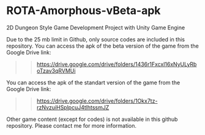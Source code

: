 # ROTA-Amorphous-vBeta-apk
2D Dungeon Style Game Development Project with Unity Game Engine

Due to the 25 mb limit in Github, only source codes are included in this repository. 
You can access the apk of the beta version of the game from the Google Drive link:
>> https://drive.google.com/drive/folders/1436r1Fxcxl16xNyULyRboTzav3qRVMUi

You can access the apk of the standart version of the game from the Google Drive link:
>> https://drive.google.com/drive/folders/1Okx7tz-rzNvzuiHSplpcuJ4tlhtssmJZ

Other game content (except for codes) is not available in this github repository. Please contact me for more information.
